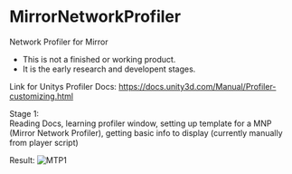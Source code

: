 # MirrorNetworkProfiler
Network Profiler for Mirror

- This is not a finished or working product.
- It is the early research and developent stages.

Link for Unitys Profiler Docs:
https://docs.unity3d.com/Manual/Profiler-customizing.html

Stage 1:  
Reading Docs, learning profiler window, setting up template for a MNP (Mirror Network Profiler), getting basic info to display (currently manually from player script)  

Result:
![MTP1](https://user-images.githubusercontent.com/57072365/169992268-ebccbbd4-0597-4355-a333-9bc29ac9c1c8.jpg)
